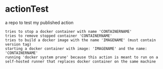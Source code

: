 # actionTest
a repo to test my published action

    tries to stop a docker container with name 'CONTAINERNAME'
    tries to remove stopped container 'CONTAINERNAME'
    tries to build a docker image with the name 'IMAGENAME' (must contain version tag)
    starting a docker container with image: 'IMAGENAME' and the name: 'CONTAINERNAME'
    running 'docker system prune' because this action is meant to run on a self-hosted runner that replaces docker container on the same machine
